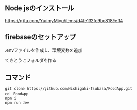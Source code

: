## Node.jsのインストール
https://qiita.com/YurimyMiyu/items/d4fe132fc9bc8189eff4

## firebaseのセットアップ
.envファイルを作成し、環境変数を追加


てきとうにフォルダを作る

## コマンド
```
git clone https://github.com/Nishigaki-Tsubasa/FoodApp.git
cd　FoodApp
npm i
npm run dev
```
